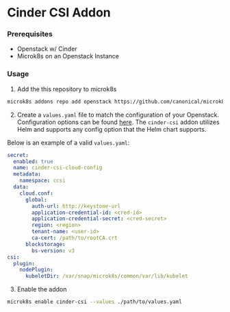 # Cinder CSI Addon

### Prerequisites
- Openstack w/ Cinder
- Microk8s on an Openstack Instance

### Usage
1. Add the this repository to microk8s
```bash
microk8s addons repo add openstack https://github.com/canonical/microk8s-openstack-addons.git
```

2. Create a `values.yaml` file to match the configuration of your Openstack.  Configuration options can be found [here](https://github.com/kubernetes/cloud-provider-openstack/blob/master/docs/cinder-csi-plugin/using-cinder-csi-plugin.md).  The `cinder-csi` addon utilizes Helm and supports any config option that the Helm chart supports.

Below is an example of a valid `values.yaml`:

```yaml
secret:
  enabled: true
  name: cinder-csi-cloud-config
  metadata:
    namespace: ccsi
  data:
    cloud.conf:
      global:
        auth-url: http://keystone-url
        application-credential-id: <cred-id>
        application-credential-secret: <cred-secret>
        region: <region>
        tenant-name: <user-id>
        ca-cert: /path/to/rootCA.crt
      blockstorage:
        bs-version: v3
csi:
  plugin:
    nodePlugin:
      kubeletDir: /var/snap/microk8s/common/var/lib/kubelet
```

 3. Enable the addon
```bash
microk8s enable cinder-csi --values ./path/to/values.yaml
```
